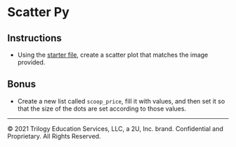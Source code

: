 # Scatter Py

## Instructions

* Using the [starter file](Unsolved/ice_cream_sales_unsolved.ipynb), create a scatter plot that matches the image provided.

## Bonus

* Create a new list called `scoop_price`, fill it with values, and then set it so that the size of the dots are set according to those values.

---

© 2021 Trilogy Education Services, LLC, a 2U, Inc. brand.  Confidential and Proprietary.  All Rights Reserved.

